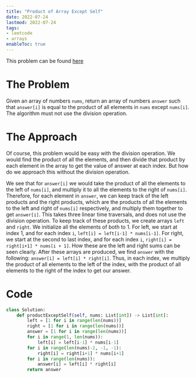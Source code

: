```yaml
---
title: "Product of Array Except Self"
date: 2022-07-24
lastmod: 2022-07-24
tags:
- leetcode
- arrays
enableToc: true
---
```

This problem can be found [here](https://leetcode.com/problems/product-of-array-except-self/submissions/)
# The Problem
Given an array of numbers `nums`, return an array of numbers `answer` such that `answer[i]` is equal to the product of all elements in `nums` except `nums[i]`. The algorithm must not use the division operation.

# The Approach
Of course, this problem would be easy with the division operation. We would find the product of all the elements, and then divide that product by each element in the array to get the value of answer at each index. But how do we approach this without the division operation.

We see that for `answer[i]` we would take the product of all the elements to the left of `nums[i]`, and multiply it to all the elements to the right of `nums[i]`. Therefore, for each element in `answer`, we can keep track of the left products and the right products, which are the products of all the elements to the left and right of `nums[i]` respectively, and multiply them together to get `answer[i]`. This takes three linear time traversals, and does not use the division operation. To keep track of these products, we create arrays `left` and `right`. We initialize all the elements of both to 1. For left, we start at index 1, and for each index `i`, `left[i] = left[i-1] * nums[i-1]`. For right, we start at the second to last index, and for each index `i`, `right[i] = right[i+1] * nums[i + 1]`. How these are the left and right sums can be seen clearly. After these arrays are produced, we find `answer` with the following: `answer[i] = left[i] * right[i]`. Thus, in each index, we multiply the product of all elements to the left of the index, with the product of all elements to the right of the index to get our answer.

# Code
```py
class Solution:
    def productExceptSelf(self, nums: List[int]) -> List[int]:
        left = [1 for i in range(len(nums))]
        right = [1 for i in range(len(nums))]
        answer = [1 for i in range(len(nums))]
        for i in range(1, len(nums)):
            left[i] = left[i-1] * nums[i-1]
        for i in range(len(nums)-2, -1, -1):
            right[i] = right[i+1] * nums[i+1]
        for i in range(len(nums)):
            answer[i] = left[i] * right[i]
        return answer
```